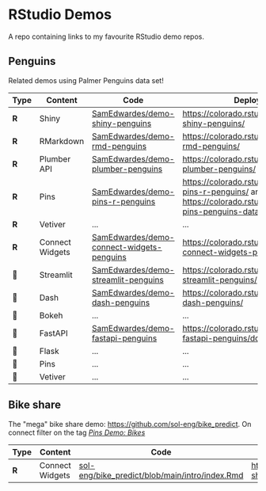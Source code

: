 # RStudio Demos

A repo containing links to my favourite RStudio demo repos.

## Penguins

Related demos using Palmer Penguins data set!

| Type  | Content         | Code                                                         | Deployment                                                   |
| ----- | --------------- | ------------------------------------------------------------ | ------------------------------------------------------------ |
| **R** | Shiny           | [SamEdwardes/demo-shiny-penguins](https://github.com/SamEdwardes/demo-shiny-penguins) | <https://colorado.rstudio.com/rsc/demo-shiny-penguins/>      |
| **R** | RMarkdown       | [SamEdwardes/demo-rmd-penguins](https://github.com/SamEdwardes/demo-rmd-penguins) | <https://colorado.rstudio.com/rsc/demo-rmd-penguins/>        |
| **R** | Plumber API     | [SamEdwardes/demo-plumber-penguins](https://github.com/SamEdwardes/demo-plumber-penguins) | <https://colorado.rstudio.com/rsc/demo-plumber-penguins/>    |
| **R** | Pins            | [SamEdwardes/demo-pins-r-penguins](https://github.com/SamEdwardes/demo-pins-r-penguins) | <https://colorado.rstudio.com/rsc/demo-pins-r-penguins/> and <https://colorado.rstudio.com/rsc/demo-pins-penguins-data/> |
| **R** | Vetiver         | ...                                                          | ...                                                          |
| **R** | Connect Widgets | [SamEdwardes/demo-connect-widgets-penguins](https://github.com/SamEdwardes/demo-connect-widgets-penguins) | <https://colorado.rstudio.com/rsc/demo-connect-widgets-penguins/> |
| 🐍     | Streamlit       | [SamEdwardes/demo-streamlit-penguins](https://github.com/SamEdwardes/demo-streamlit-penguins) | <https://colorado.rstudio.com/rsc/demo-streamlit-penguins/>  |
| 🐍     | Dash            | [SamEdwardes/demo-dash-penguins](https://github.com/SamEdwardes/demo-dash-penguins) | <https://colorado.rstudio.com/rsc/demo-dash-penguins/>       |
| 🐍     | Bokeh           | ...                                                          | ...                                                          |
| 🐍     | FastAPI         | [SamEdwardes/demo-fastapi-penguins](https://github.com/SamEdwardes/demo-fastapi-penguins) | <https://colorado.rstudio.com/rsc/demo-fastapi-penguins/docs> |
| 🐍     | Flask           | ...                                                          | ...                                                          |
| 🐍     | Pins            | ...                                                          | ...                                                          |
| 🐍     | Vetiver         | ...                                                          | ...                                                          |

## Bike share

The "mega" bike share demo: <https://github.com/sol-eng/bike_predict>. On connect filter on the tag *[Pins Demo: Bikes](https://colorado.rstudio.com/rsc/connect/#/content/listing?filter=min_role:viewer&filter=content_type:all&tags=111-tagtree:157)*

| Type  | Content         | Code                                                         | Deployment                                     |
| ----- | --------------- | ------------------------------------------------------------ | ---------------------------------------------- |
| **R** | Connect Widgets | [sol-eng/bike_predict/blob/main/intro/index.Rmd](https://github.com/sol-eng/bike_predict/blob/main/intro/index.Rmd) | <https://colorado.rstudio.com/rsc/bike-share/> |


